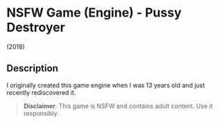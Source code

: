 # NSFW Game (Engine) - Pussy Destroyer
(2018)

## Description

I originally created this game engine when I was 13 years old and just recently rediscovered it.

> **Disclaimer**: This game is NSFW and contains adult content. Use it responsibly.
